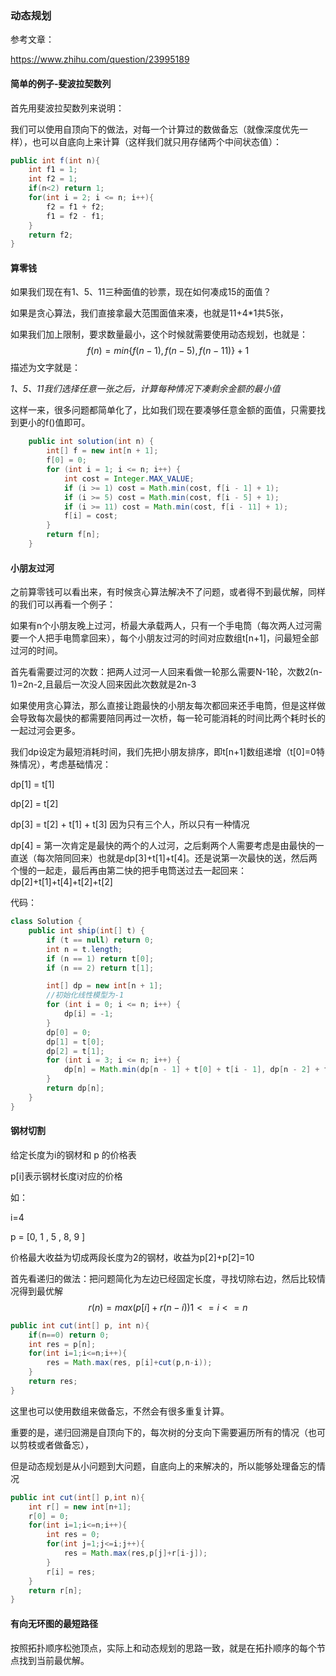 ### 动态规划

参考文章：

https://www.zhihu.com/question/23995189



#### 简单的例子-斐波拉契数列

首先用斐波拉契数列来说明：

我们可以使用自顶向下的做法，对每一个计算过的数做备忘（就像深度优先一样），也可以自底向上来计算（这样我们就只用存储两个中间状态值）：

```java
public int f(int n){
    int f1 = 1;
    int f2 = 1;
    if(n<2) return 1;
    for(int i = 2; i <= n; i++){
        f2 = f1 + f2;
        f1 = f2 - f1;
    }
    return f2;
}
```



#### 算零钱

如果我们现在有1、5、11三种面值的钞票，现在如何凑成15的面值？

如果是贪心算法，我们直接拿最大范围面值来凑，也就是11+4*1共5张，

如果我们加上限制，要求数量最小，这个时候就需要使用动态规划，也就是：
$$
f(n) = min\{ f(n-1),f(n-5),f(n-11) \} + 1
$$
描述为文字就是：

*1、5、11我们选择任意一张之后，计算每种情况下凑剩余金额的最小值*



这样一来，很多问题都简单化了，比如我们现在要凑够任意金额的面值，只需要找到更小的f()值即可。

```java
    public int solution(int n) {
        int[] f = new int[n + 1];
        f[0] = 0;
        for (int i = 1; i <= n; i++) {
            int cost = Integer.MAX_VALUE;
            if (i >= 1) cost = Math.min(cost, f[i - 1] + 1);
            if (i >= 5) cost = Math.min(cost, f[i - 5] + 1);
            if (i >= 11) cost = Math.min(cost, f[i - 11] + 1);
            f[i] = cost;
        }
        return f[n];
    }
```



#### 小朋友过河

之前算零钱可以看出来，有时候贪心算法解决不了问题，或者得不到最优解，同样的我们可以再看一个例子：

如果有n个小朋友晚上过河，桥最大承载两人，只有一个手电筒（每次两人过河需要一个人把手电筒拿回来），每个小朋友过河的时间对应数组t[n+1]，问最短全部过河的时间。



首先看需要过河的次数：把两人过河一人回来看做一轮那么需要N-1轮，次数2(n-1)=2n-2,且最后一次没人回来因此次数就是2n-3

如果使用贪心算法，那么直接让跑最快的小朋友每次都回来还手电筒，但是这样做会导致每次最快的都需要陪同再过一次桥，每一轮可能消耗的时间比两个耗时长的一起过河会更多。



我们dp设定为最短消耗时间，我们先把小朋友排序，即t[n+1]数组递增（t[0]=0特殊情况），考虑基础情况：

dp[1] = t[1]

dp[2] = t[2]

dp[3] = t[2] + t[1] + t[3] 因为只有三个人，所以只有一种情况

dp[4] = 第一次肯定是最快的两个的人过河，之后剩两个人需要考虑是由最快的一直送（每次陪同回来）也就是dp[3]+t[1]+t[4]。还是说第一次最快的送，然后两个慢的一起走，最后再由第二快的把手电筒送过去一起回来：dp[2]+t[1]+t[4]+t[2]+t[2]

代码：

```java
class Solution {
    public int ship(int[] t) {
        if (t == null) return 0;
        int n = t.length;
        if (n == 1) return t[0];
        if (n == 2) return t[1];

        int[] dp = new int[n + 1];
        //初始化线性模型为-1
        for (int i = 0; i <= n; i++) {
            dp[i] = -1;
        }
        dp[0] = 0;
        dp[1] = t[0];
        dp[2] = t[1];
        for (int i = 3; i <= n; i++) {
            dp[n] = Math.min(dp[n - 1] + t[0] + t[i - 1], dp[n - 2] + t[0] + t[i - 1] + 2 * t[1]);
        }
        return dp[n];
    }
}
```







#### 钢材切割

给定长度为i的钢材和 p 的价格表

p[i]表示钢材长度i对应的价格



如：

i=4

p = [0, 1 , 5 , 8, 9 ] 

价格最大收益为切成两段长度为2的钢材，收益为p[2]+p[2]=10



首先看递归的做法：把问题简化为左边已经固定长度，寻找切除右边，然后比较情况得到最优解
$$
r(n)=max(p[i]+r(n-i))   1<=i<=n
$$

```java
public int cut(int[] p, int n){
    if(n==0) return 0;
    int res = p[n];
    for(int i=1;i<=n;i++){
        res = Math.max(res, p[i]+cut(p,n-i));
    }
    return res;
}
```

这里也可以使用数组来做备忘，不然会有很多重复计算。

重要的是，递归回溯是自顶向下的，每次树的分支向下需要遍历所有的情况（也可以剪枝或者做备忘），



但是动态规划是从小问题到大问题，自底向上的来解决的，所以能够处理备忘的情况

```java
public int cut(int[] p,int n){
    int r[] = new int[n+1];
    r[0] = 0;
    for(int i=1;i<=n;i++){
        int res = 0;
        for(int j=1;j<=i;j++){
            res = Math.max(res,p[j]+r[i-j]);
        }
        r[i] = res;
    }
    return r[n];
}
```



#### 







#### 有向无环图的最短路径

按照拓扑顺序松弛顶点，实际上和动态规划的思路一致，就是在拓扑顺序的每个节点找到当前最优解。



